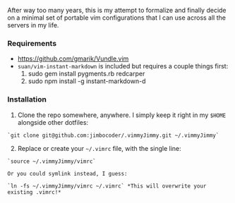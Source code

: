 After way too many years, this is my attempt to formalize and finally decide on a minimal set of portable vim configurations that I can use across all the servers in my life.

### Requirements
 - https://github.com/gmarik/Vundle.vim
 - `suan/vim-instant-markdown` is included but requires a couple things first:
   1. sudo gem install pygments.rb redcarper
   1. sudo npm install -g instant-markdown-d

### Installation

  1. Clone the repo somewhere, anywhere.  I simply keep it right in my `$HOME` alongside other dotfiles:

    `git clone git@github.com:jimbocoder/.vimmyJimmy.git ~/.vimmyJimmy`

  2.  Replace or create your `~/.vimrc` file, with the single line:

    `source ~/.vimmyJimmy/vimrc`

    Or you could symlink instead, I guess:

    `ln -fs ~/.vimmyJimmy/vimrc ~/.vimrc` *This will overwrite your existing .vimrc!*

